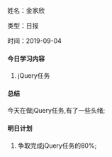 

姓名：金家欣

类型：日报

时间：2019-09-04

#### **今日学习内容**

1. jQuery任务

#### **总结**

今天在做jQuery任务,有了一些头绪;

#### **明日计划**

1. 争取完成jQuery任务的80%;

